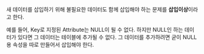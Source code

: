 새 데이터를 삽입하기 위해 불필요한 데이터도 함께 삽입해야 하는 문제를 **삽입이상**이라고 한다.

예를 들어, Key로 지정된 Attribute는 NULL이 될 수 없다. 하지만 NULL인 하는 데이터가 있다면 그 데이터는 테이블에 추가될 수 없다. 그 데이터를 추가하려면 굳이 NULL용 속성을 따로 만들어서 삽입해야 한다.
